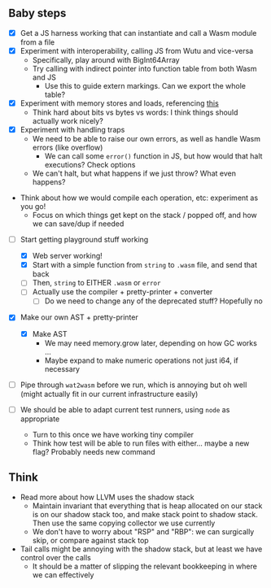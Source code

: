 ## Baby steps
- [x] Get a JS harness working that can instantiate and call a Wasm module from a file
- [x] Experiment with interoperability, calling JS from Wutu and vice-versa
  - Specifically, play around with BigInt64Array
  - Try calling with indirect pointer into function table from both Wasm and JS
    - Use this to guide extern markings. Can we export the whole table?
- [x] Experiment with memory stores and loads, referencing [this](https://rsms.me/wasm-intro)
  - Think hard about bits vs bytes vs words: I think things should actually work nicely?
- [x] Experiment with handling traps
  - We need to be able to raise our own errors, as well as handle Wasm errors (like overflow)
    - We can call some `error()` function in JS, but how would that halt executions? Check options
  - We can't halt, but what happens if we just throw? What even happens?
- Think about how we would compile each operation, etc: experiment as you go!
  - Focus on which things get kept on the stack / popped off, and how we can save/dup if needed

- [ ] Start getting playground stuff working
  - [x] Web server working!
  - [x] Start with a simple function from `string` to `.wasm` file, and send that back
  - [ ] Then, `string` to EITHER `.wasm` or `error`
  - [ ] Actually use the compiler + pretty-printer + converter
    - [ ] Do we need to change any of the deprecated stuff? Hopefully no

- [x] Make our own AST + pretty-printer
  - [x] Make AST
    - We may need memory.grow later, depending on how GC works ...
    - Maybe expand to make numeric operations not just i64, if necessary

- [ ] Pipe through `wat2wasm` before we run, which is annoying but oh well
      (might actually fit in our current infrastructure easily)

- [ ] We should be able to adapt current test runners, using `node` as appropriate
  - Turn to this once we have working tiny compiler
  - Think how test will be able to run files with either...
    maybe a new flag? Probably needs new command

## Think
- Read more about how LLVM uses the shadow stack
  - Maintain invariant that everything that is heap allocated on our stack is on our shadow stack too,
    and make stack point to shadow stack. Then use the same copying collector we use currently
  - We don't have to worry about "RSP" and "RBP": we can surgically skip, or compare against stack top
- Tail calls might be annoying with the shadow stack, but at least we have control over the calls
  - It should be a matter of slipping the relevant bookkeeping in where we can effectively